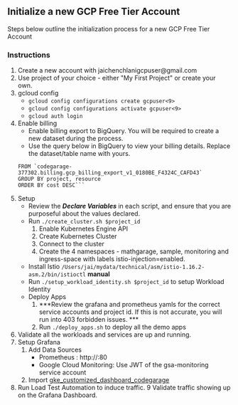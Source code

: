 ## Initialize a new GCP Free Tier Account
Steps below outline the initialization process for a new GCP Free Tier Account

### Instructions
1. Create a new account with jaichenchlanigcpuser<n>@gmail.com
2. Use project of your choice - either "My First Project" or create your own.
3. gcloud config
    - `gcloud config configurations create gcpuser<9>`
    - `gcloud config configurations activate gcpuser<9>`
    - `gcloud auth login`
4. Enable billing
    - Enable billing export to BigQuery. You will be required to create a new dataset during the process.
    - Use the query below in BigQuery to view your billing details. Replace the dataset/table name with yours.
    ```SELECT project.name as project, service.description as resource, round(sum(cost)) as cost
    FROM `codegarage-377302.billing.gcp_billing_export_v1_0180BE_F4324C_CAFD43` 
    GROUP BY project, resource
    ORDER BY cost DESC```
5. Setup
    - Review the ***Declare Variables*** in each script, and ensure that you are purposeful about the values declared.
    - Run `./create_cluster.sh $project_id`
        1. Enable Kubernetes Engine API
        2. Create Kubernetes Cluster
        3. Connect to the cluster
        4. Create the 4 namespaces - mathgarage, sample, monitoring and ingress-space with labels istio-injection=enabled.
    - Install Istio `/Users/jai/mydata/technical/asm/istio-1.16.2-asm.2/bin/istioctl` **manual**
    - Run `./setup_workload_identity.sh $project_id` to setup Workload Identity
    - Deploy Apps
        1. ***Review the grafana and prometheus yamls for the correct service accounts and project id. If this is not accurate, you will run into 403 forbidden issues. ***
        2. Run `./deploy_apps.sh` to deploy all the demo apps 
6. Validate all the workloads and services are up and running.
7. Setup Grafana
    1. Add Data Sources
        - Prometheus : http://<external-ip>:80
        - Google Cloud Monitoring: Use JWT of the gsa-monitoring service account
    2. Import [gke_customized_dashboard_codegarage](../observability/gke_customized_dashboard_codegarage.json)
8. Run Load Test Automation to induce traffic.
9 Validate traffic showing up on the Grafana Dashboard. 